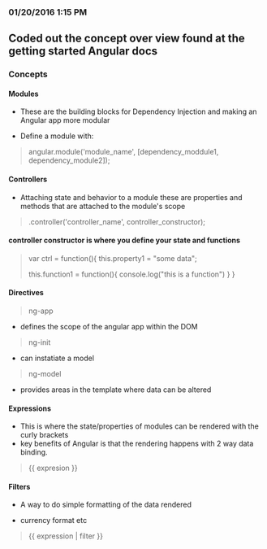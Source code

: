 ### 01/20/2016 1:15 PM

## Coded out the concept over view found at the getting started Angular docs

### Concepts
#### Modules
  *  These are the building blocks for Dependency Injection and making an Angular app more modular

  *  Define a module with:
  >  angular.module('module_name', [dependency_moddule1, dependency_module2]);

#### Controllers

  *  Attaching state and behavior to a module these are properties and methods that are attached to the module's scope

  >  .controller('controller_name', controller_constructor);

#### controller constructor is where you define your state and functions

  >  var ctrl = function(){
  >  this.property1 = "some data";
  >
  >  this.function1 = function(){
  >     console.log("this is a function")
  >  }
  > }

#### Directives

  >  ng-app

  *  defines the scope of the angular app within the DOM

  >  ng-init

  *  can instatiate a model

  >  ng-model

  *  provides areas in the template where data can be altered


#### Expressions
  *  This is where the state/properties of modules can be rendered with the curly brackets
  *   key benefits of Angular is that the rendering happens with 2 way data binding.

  >  {{ expresion }}

#### Filters

  *  A way to do simple formatting of the data rendered

  *  currency format etc

  > {{ expression | filter }}
